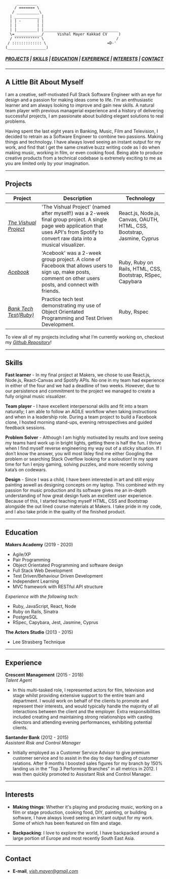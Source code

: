 ```
     _________
    / ======= \
   / __________\
  | ___________ |
  | | -       | |
  | |         | |
  | |_________| |_________________________________
  \=____________/      Vishal Mayer Kakkad CV     )  
  / """"""""""" \                                /
 / ::::::::::::: \                           =D-'
(_________________)
```

##### [*PROJECTS*](#projects) | [*SKILLS*](#skills) | [*EDUCATION*](#education) | [*EXPERIENCE*](#experience) | [*INTERESTS*](#interests) | [*CONTACT*](#contact)

---

## A Little Bit About Myself

I am a creative, self-motivated Full Stack Software Engineer with an eye for design and a passion for making ideas come to life. I'm an enthusiastic learner and am always looking to improve and gain new skills. A natural team player with previous managerial experience and a history of delivering successful projects, I am passionate about building elegant solutions to real problems.

Having spent the last eight years in Banking, Music, Film and Television, I decided to retrain as a Software Engineer to combine two passions. Making things and technology. I have always loved seeing an instant output for my work, and find that I get the same creative buzz writing code as I do when making music, working in film, or even cooking food. Being able to produce creative products from a technical codebase is extremely exciting to me as you are limited only by your imagination.

---

## Projects

| __Project__  | __Description__ | __Technology__ |
|---|---|---|
| [*The Vishual Project*](https://github.com/Walker-TW/Front-End-Vishual) | 'The Vishual Project' (named after myself!) was a 2-week final group project. A single page web application that uses API's from Spotify to convert raw data into a musical visualizer.| React.js, Node.js, Canvas, OAUTH, HTML, CSS, Bootstrap,  Jasmine, Cyprus|
| [*Acebook*](https://github.com/basselalsayed/acebook-derailed) | 'Acebook' was a 2-week group project. A clone of Facebook that allows users to sign up, make posts, comment on other users posts, and connect with friends. | Ruby, Ruby on Rails, HTML, CSS, Bootstrap, RSpec, Capybara|
| [*Bank Tech Test(Ruby)*](https://github.com/Vish-Mayer/bank-tech-test)  | Practice tech test demonstrating my use of Object Orientated Programming and Test Driven Development.| Ruby, Rspec|

To view all of my projects including what I’m currently working on, checkout my [*Github Repository*](https://github.com/Vish-Mayer?tab=repositories)!

---

## Skills

**Fast learner** - In my final project at Makers, we chose to use React.js, Node.js, React-Canvas and Spotify APIs. No one in my team had experience in either of the four and we had a deadline of two weeks. However, due to our persistence and commitment to the project we managed to create a fully original music visualizer.

**Team player** - I have excellent interpersonal skills and fit into a team naturally; I am able to follow an AGILE workflow when taking instructions and when in a leadership role. During a team project to build a Facebook clone, I hosted morning stand-ups, evening retrospectives and guided feedback sessions. 

**Problem Solver** - Although I am highly motivated by results and love seeing my teams hard work up in bright lights, getting there is half the fun. I thrive when I find myself reverse engineering my way out of a sticky situation. If I don’t know the answer, you will most likley find me either Googling the problem or searching Stack Overflow looking for a soloution! In my spare time for fun I enjoy gaming, solving puzzles, and more recently solving kata’s on codewars.

**Design** - Since I was a child, I have been interested in art and still enjoy painting aswell as designing concepts on my laptop. This combined with my passion for music production and its software gives me an in-depth understanding of how great design fuels an excellent user experience. Because of this, I started teaching myself HTML, CSS and Bootstrap alongside the out lined course materials at Makers. I take pride in my code, and I also take pride in the quality of the finished product. 



---
## Education

**Makers Academy** (2019 - 2020)

- Agile/XP 
- Pair Programming 
- Object Orientated Programming and software design
- Full Stack Web Development
- Test Driven/Behaviour Driven Development
- Independent Learning
- MVC framework with RESTful API structure

*Experience with the following tech:*
- Ruby, JavaScript, React, Node
- Ruby on Rails, Sinatra
- PostgreSQL
- RSpec, Capybara, Jest, Jasmine, Cyprus


**The Actors Studio** (2013 - 2015)

- Lee Strasberg Technique

---

## Experience

**Crescent Management** (2015 - 2018)   
*Talent Agent*  
- In this multi-tasked role, I represented actors for film, television and stage whilst providing extensive support to the entire team and department. I would work on behalf of the clients to promote and represent their interests, and would typically handle the majority of all interactions between the client and the employer. Extra responsibilities included creating and maintaining strong relationships with casting directors and attending evening performances, exhibiting potential clients.

**Santander Bank** (2012 - 2015)    
*Assistant Risk and Control Manager*  
- Initially employed as a Customer Service Advisor to give premium customer service and to assist in the day to day handling of customer relations. After 9 months I boosted sales figures for my branch by 150% landing us in the “Top 3 Performing Branches” in all metrics in 2012. I was then quickly promoted to Assistant Risk and Control Manager.

---

## Interests

- __Making things__: Whether it's playing and producing music, working on a film or stage production, cooking food, DIY, painting, or building software, I have always loved seeing an instant output for my work. Some of which has been featured on film and stage.

- __Backpacking__: I love to explore the world, I have backpacked around a large portion of Europe and most recently South East Asia.

---

## Contact
- __E-mail__, <a href="mailto:vish.mayer@gmail.com">*vish.mayer@gmail.com* </a>
